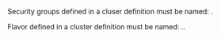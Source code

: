 

Security groups defined in a cluser definition must be named: <cluster>.<name>

Flavor defined in a cluster definition must be named: <project>.<cluster>.<name>
